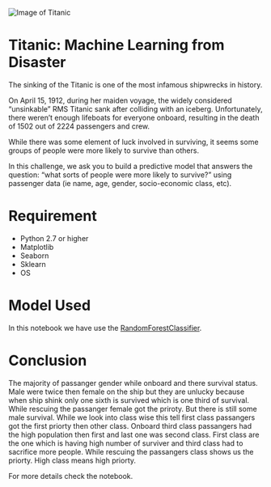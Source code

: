 ![Image of Titanic](https://miro.medium.com/max/1400/0*KfHijq1bO1nDV5Dl.jpg)
# Titanic: Machine Learning from Disaster
The sinking of the Titanic is one of the most infamous shipwrecks in history.

On April 15, 1912, during her maiden voyage, the widely considered “unsinkable” RMS Titanic sank after colliding with an iceberg. Unfortunately, there weren’t enough lifeboats for everyone onboard, resulting in the death of 1502 out of 2224 passengers and crew.

While there was some element of luck involved in surviving, it seems some groups of people were more likely to survive than others.

In this challenge, we ask you to build a predictive model that answers the question: “what sorts of people were more likely to survive?” using passenger data (ie name, age, gender, socio-economic class, etc).

# Requirement
- Python 2.7 or higher
- Matplotlib
- Seaborn
- Sklearn
- OS

# Model Used
In this notebook we have use the [RandomForestClassifier](https://towardsdatascience.com/understanding-random-forest-58381e0602d2).

# Conclusion
The majority of passanger gender while onboard and there survival status. Male were twice then female on the ship but they are unlucky because when ship shink only one sixth is survived which is one third of survival.  While rescuing the passanger female got the priroty. But there is still some male survival.
While we look into class wise this tell first class passangers got the first priorty then other class. Onboard third class passangers had the high population then first and last one was second class. First class are the one which is having high number of surviver and third class had to sacrifice more people. While rescuing the passangers class shows us the priorty. High class means high priorty.

For more details check the notebook.
